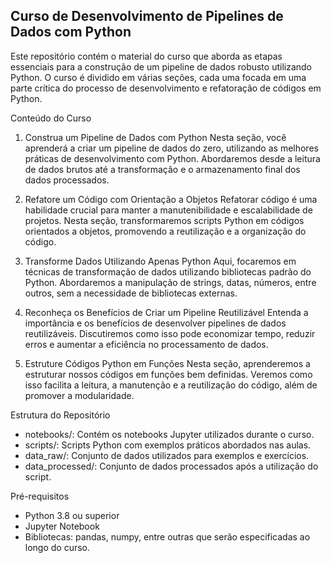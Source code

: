## Curso de Desenvolvimento de Pipelines de Dados com Python ##
Este repositório contém o material do curso que aborda as etapas essenciais para a construção de um pipeline de dados robusto utilizando Python. O curso é dividido em várias seções, cada uma focada em uma parte crítica do processo de desenvolvimento e refatoração de códigos em Python.

Conteúdo do Curso
1. Construa um Pipeline de Dados com Python
Nesta seção, você aprenderá a criar um pipeline de dados do zero, utilizando as melhores práticas de desenvolvimento com Python. Abordaremos desde a leitura de dados brutos até a transformação e o armazenamento final dos dados processados.

2. Refatore um Código com Orientação a Objetos
Refatorar código é uma habilidade crucial para manter a manutenibilidade e escalabilidade de projetos. Nesta seção, transformaremos scripts Python em códigos orientados a objetos, promovendo a reutilização e a organização do código.

3. Transforme Dados Utilizando Apenas Python
Aqui, focaremos em técnicas de transformação de dados utilizando bibliotecas padrão do Python. Abordaremos a manipulação de strings, datas, números, entre outros, sem a necessidade de bibliotecas externas.

4. Reconheça os Benefícios de Criar um Pipeline Reutilizável
Entenda a importância e os benefícios de desenvolver pipelines de dados reutilizáveis. Discutiremos como isso pode economizar tempo, reduzir erros e aumentar a eficiência no processamento de dados.

5. Estruture Códigos Python em Funções
Nesta seção, aprenderemos a estruturar nossos códigos em funções bem definidas. Veremos como isso facilita a leitura, a manutenção e a reutilização do código, além de promover a modularidade.

Estrutura do Repositório
* notebooks/: Contém os notebooks Jupyter utilizados durante o curso.
* scripts/: Scripts Python com exemplos práticos abordados nas aulas.
* data_raw/: Conjunto de dados utilizados para exemplos e exercícios.
* data_processed/: Conjunto de dados processados após a utilização do script.

Pré-requisitos
* Python 3.8 ou superior
* Jupyter Notebook
* Bibliotecas: pandas, numpy, entre outras que serão especificadas ao longo do curso.
